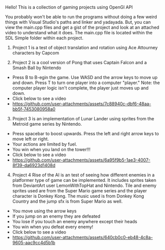 Hello! This is a collection of gaming projects using OpenGl API

You probably won't be able to run the programs without doing a few weird things with Visual Studio's paths and linker and yadayada. But, you can view the main.cpp files and get a gist of the project and look at an attached video to understand what it does. The main.cpp file is located within the SDL Simple folder within each project.

1. Project 1 is a test of object translation and rotation using Ace Attourney characters by Capcom

2. Project 2 is a cool version of Pong that uses Captain Falcon and a Smash Ball by Nintendo
- Press B to B-egin the game. Use WASD and the arrow keys to move up and down. Press T to turn one player into a computer "player." Note: the computer player logic isn't complete, the player just moves up and down.
- Click below to see a video
- https://github.com/user-attachments/assets/7c88940c-dbf6-48aa-bb5f-7453080958a0



3. Project 3 is an implementation of Lunar Lander using sprites from the Metroid game series by Nintendo.
- Press spacebar to boost upwards. Press the left and right arrow keys to move left or right.
- Your actions are limited by fuel.
- You win when you land on the tower!!!
- Click below to see a video
- https://github.com/user-attachments/assets/6a95f9b5-1ae3-4007-8f39-da6923d1408d

4. Project 4 Rise of the AI is an test of seeing how different enemies in a platformer type of game can be implemented. It includes sprites taken from DeviantArt user LemonWithTopHat and Nintendo. Tile and enemy sprites used are from the Super Mario game series and the player character is Donkey Kong. The music used is from Donkey Kong Country and the jump sfx is from Super Mario as well.
- You move using the arrow keys
- If you jump on an enemy they are defeated
- You lose if you touch an enemy anywhere except their heads
- You win when you defeat every enemy!
- Click below to see a video
- https://github.com/user-attachments/assets/640cb0c0-eb48-4c8a-9605-aac9cc4d5b1b

